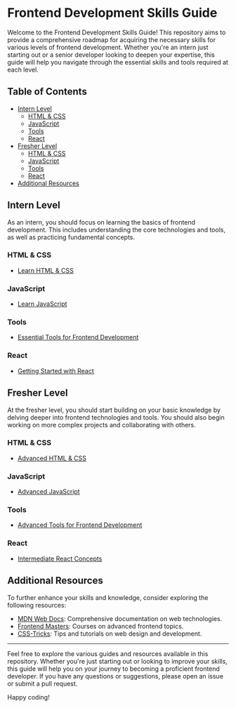 # Frontend Development Skills Guide

Welcome to the Frontend Development Skills Guide! This repository aims to provide a comprehensive roadmap for acquiring the necessary skills for various levels of frontend development. Whether you're an intern just starting out or a senior developer looking to deepen your expertise, this guide will help you navigate through the essential skills and tools required at each level.

## Table of Contents

- [Intern Level](#intern-level)
  - [HTML & CSS](html-css.md)
  - [JavaScript](javascript.md)
  - [Tools](tools.md)
  - [React](react.md)
- [Fresher Level](#fresher-level)
  - [HTML & CSS](html-css-fresher.md)
  - [JavaScript](javascript-fresher.md)
  - [Tools](tools-fresher.md)
  - [React](react-fresher.md)
- [Additional Resources](#additional-resources)

## Intern Level

As an intern, you should focus on learning the basics of frontend development. This includes understanding the core technologies and tools, as well as practicing fundamental concepts.

### HTML & CSS
- [Learn HTML & CSS](html-css.md)

### JavaScript
- [Learn JavaScript](javascript.md)

### Tools
- [Essential Tools for Frontend Development](tools.md)

### React
- [Getting Started with React](react.md)

## Fresher Level

At the fresher level, you should start building on your basic knowledge by delving deeper into frontend technologies and tools. You should also begin working on more complex projects and collaborating with others.

### HTML & CSS
- [Advanced HTML & CSS](html-css-fresher.md)

### JavaScript
- [Advanced JavaScript](javascript-fresher.md)

### Tools
- [Advanced Tools for Frontend Development](tools-fresher.md)

### React
- [Intermediate React Concepts](react-fresher.md)

## Additional Resources

To further enhance your skills and knowledge, consider exploring the following resources:

- [MDN Web Docs](https://developer.mozilla.org/en-US/): Comprehensive documentation on web technologies.
- [Frontend Masters](https://frontendmasters.com/): Courses on advanced frontend topics.
- [CSS-Tricks](https://css-tricks.com/): Tips and tutorials on web design and development.

---

Feel free to explore the various guides and resources available in this repository. Whether you're just starting out or looking to improve your skills, this guide will help you on your journey to becoming a proficient frontend developer. If you have any questions or suggestions, please open an issue or submit a pull request.

Happy coding!
